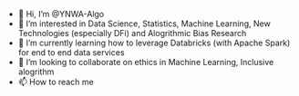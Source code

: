 - 👋 Hi, I’m @YNWA-Algo
- 👀 I’m interested in Data Science, Statistics, Machine Learning, New Technologies (especially DFi) and Alogrithmic Bias Research
- 🌱 I’m currently learning how to leverage Databricks (with Apache Spark) for end to end data services 
- 💞️ I’m looking to collaborate on ethics in Machine Learning, Inclusive alogrithm 
- 📫 How to reach me 

<!---
YNWA-Algo/YNWA-Algo is a ✨ special ✨ repository because its `README.md` (this file) appears on your GitHub profile.
You can click the Preview link to take a look at your changes.
--->
